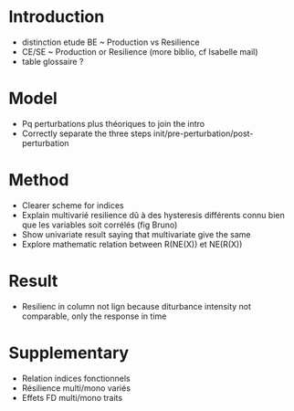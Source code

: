 # Introduction

* distinction etude BE ~ Production vs Resilience
* CE/SE ~ Production or Resilience (more biblio, cf Isabelle mail)
* table glossaire ?

# Model

* Pq perturbations plus théoriques to join the intro
* Correctly separate the three steps init/pre-perturbation/post-perturbation

# Method

* Clearer scheme for indices
* Explain multivarié resilience dû à des hysteresis différents connu  bien que les variables soit corrélés (fig Bruno)
* Show univariate result saying that multivariate give the same
* Explore mathematic relation between R(NE(X)) et NE(R(X))

# Result

* Resilienc in column not lign because diturbance intensity not comparable, only the response in time

# Supplementary

* Relation indices fonctionnels
* Résilience multi/mono variés
* Effets FD multi/mono traits
